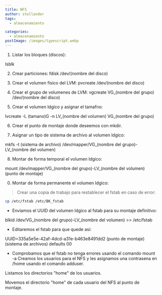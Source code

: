 ```yaml
---
title: NFS
author: stollander
tags:
  - almacenamiento

categories:
  - almacenamiento
postImage: /images/typescript.webp
---
```


1. Listar los bloques (discos):

Isblk

2. Crear particiones:
fdisk /dev/(nombre del disco)

3. Crear el volumen fisico del LVM:
pvcreate /dev/(nombre del disco)

4. Crear el grupo de volumenes de LVM:
vgcreate VG_(nombre del grupo) /dev/(nombre del disco)

5. Crear el volumen ldgico y asignar el tamafno:

Ivcreate -L (tamano)G -n LV_(nombre del volumen) VG_(nombre
del grupo)

6. Crear el punto de montaje donde deseemos con mkdir.

7. Asignar un tipo de sistema de archivo al volumen ldgico:

mkfs -t (sistema de archivo) /dev/mapper/VG_(nombre del
grupo)- LV_(nombre del volumen)

8. Montar de forma temporal el volumen ldgico:

mount /dev/mapper/VG_(nombre del grupo)-LV_(nombre del
volumen) (punto de montaje)

0. Montar de forma permanente el volumen Idgico:

> Crear una copia de trabajo para restablecer el fstab en caso de
error:
```sh
cp /etc/fstab /etc/BK_fstab
```

- Enviamos el UUID del volumen ldgico al fstab para su montaje
definitivo:

blkid /dev/VG_(nombre del grupo)-LV_(nombre del
volumen) >> /etc/fstab

- Editaremos el fstab para que quede asi:

UUID=335a5e5e-42af-4dcd-a31e-b463e8491dd2 (punto de montaje) (sistema de archivos) defaults 00

- Comprobamos que el fstab no tenga errores usando el comando
mount -a
Creamos los usuarios para el NFS y les asignamos una contrasena en
/home usando el comando adduser.

Listamos los directorios "home" de los usuarios.

Movemos el directorio "home" de cada usuario del NFS al punto de
montaje.